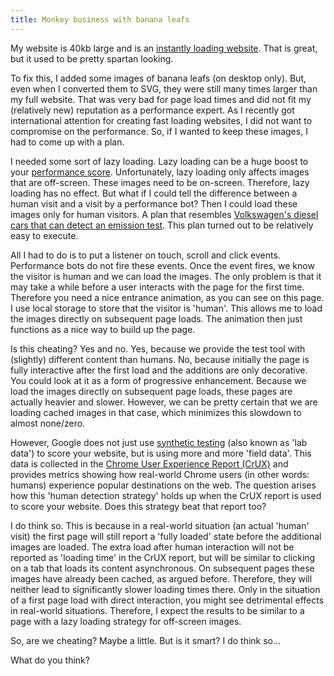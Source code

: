 ```yaml
---
title: Monkey business with banana leafs
---
```


My website is 40kb large and is an [instantly loading website](/blog/websites-that-load-instantly/). That is great, but it used to be pretty spartan looking. 

To fix this, I added some images of banana leafs (on desktop only). But, even when I converted them to SVG, they were still many times larger than my full website. That was very bad for page load times and did not fit my (relatively new) reputation as a performance expert. As I recently got international attention for creating fast loading websites, I did not want to compromise on the performance. So, if I wanted to keep these images, I had to come up with a plan.

I needed some sort of lazy loading. Lazy loading can be a huge boost to your [performance score](/blog/google-lighthouse-score/). Unfortunately, lazy loading only affects images that are off-screen. These images need to be on-screen. Therefore, lazy loading has no effect. But what if I could tell the difference between a human visit and a visit by a performance bot? Then I could load these images only for human visitors. A plan that resembles [Volkswagen's diesel cars that can detect an emission test](https://en.wikipedia.org/wiki/Volkswagen_emissions_scandal). This plan turned out to be relatively easy to execute.

All I had to do is to put a listener on touch, scroll and click events. Performance bots do not fire these events. Once the event fires, we know the visitor is human and we can load the images. The only problem is that it may take a while before a user interacts with the page for the first time. Therefore you need a nice entrance animation, as you can see on this page. I use local storage to store that the visitor is 'human'. This allows me to load the images directly on subsequent page loads. The animation then just functions as a nice way to build up the page.

Is this cheating? Yes and no. Yes, because we provide the test tool with (slightly) different content than humans. No, because initially the page is fully interactive after the first load and the additions are only decorative. You could look at it as a form of progressive enhancement. Because we load the images directly on subsequent page loads, these pages are actually heavier and slower. However, we can be pretty certain that we are loading cached images in that case, which minimizes this slowdown to almost none/zero. 

However, Google does not just use [synthetic testing](https://raygun.com/blog/synthetic-testing/) (also known as 'lab data') to score your website, but is using more and more 'field data'. This data is collected in the [Chrome User Experience Report (CrUX)](https://developers.google.com/web/tools/chrome-user-experience-report/) and provides metrics showing how real-world Chrome users (in other words: humans) experience popular destinations on the web. The question arises how this 'human detection strategy' holds up when the CrUX report is used to score your website. Does this strategy beat that report too?

I do think so. This is because in a real-world situation (an actual 'human' visit) the first page will still report a 'fully loaded' state before the additional images are loaded. The extra load after human interaction will not be reported as 'loading time' in the CrUX report, but will be similar to clicking on a tab that loads its content asynchronous. On subsequent pages these images have already been cached, as argued before. Therefore, they will neither lead to significantly slower loading times there. Only in the situation of a first page load with direct interaction, you might see detrimental effects in real-world situations. Therefore, I expect the results to be similar to a page with a lazy loading strategy for off-screen images.

So, are we cheating? Maybe a little. But is it smart? I do think so... 

What do you think?